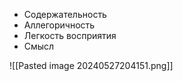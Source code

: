 
- Содержательность
- Аллегоричность
- Легкость восприятия
- Смысл

![[Pasted image 20240527204151.png]]


